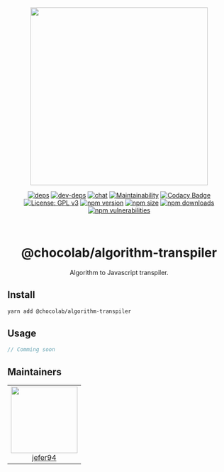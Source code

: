 <div align="center">
  <br>
  <br>

  <a href="https://github.com/jefer94/algorithm">
    <img width="400"
      src="https://img.shields.io/badge/choco-transpiler-green.svg?style=for-the-badge&colorA=21252b&colorB=568af2">
  </a>

  [![deps](https://img.shields.io/david/jefer94/choco?path=packages%2Falgorithm-transpiler)](https://david-dm.org/jefer94/choco?path=packages/algorithm-transpiler)
  [![dev-deps](https://img.shields.io/david/dev/jefer94/choco?path=packages%2Falgorithm-transpiler)](https://david-dm.org/jefer94/choco?path=packages/algorithm-transpiler)
  [![chat](https://badges.gitter.im/jefer94/choco.svg)](https://gitter.im/jefer94/choco)
  [![Maintainability](https://api.codeclimate.com/v1/badges/5a4fd7ce7e0345f692fb/maintainability)](https://codeclimate.com/github/jefer94/choco/maintainability)
  [![Codacy Badge](https://app.codacy.com/project/badge/Grade/ee185db880024f3b81a5699acde77b06)](https://www.codacy.com/manual/jefer94/choco?utm_source=github.com&amp;utm_medium=referral&amp;utm_content=jefer94/choco&amp;utm_campaign=Badge_Grade)
  [![License: GPL v3](https://img.shields.io/badge/License-GPLv3-blue.svg?style=flat)](https://www.gnu.org/licenses/gpl-3.0)
  [![npm version](https://img.shields.io/npm/v/%40chocolab%2Falgorithm-transpiler.svg?style=flat)](https://www.npmjs.com/package/@chocolab/algorithm-transpiler)
  [![npm size](https://img.shields.io/bundlephobia/min/%40chocolab%2Falgorithm-transpiler)](https://www.npmjs.com/package/@chocolab/algorithm-transpiler)
  [![npm downloads](https://img.shields.io/npm/dt/@chocolab/algorithm-transpiler)](https://www.npmjs.com/package/@chocolab/algorithm-transpiler)
  [![npm vulnerabilities](https://img.shields.io/snyk/vulnerabilities/npm/@chocolab/algorithm-transpiler)](https://www.npmjs.com/package/@chocolab/algorithm-transpiler)

  <br>
  <h1>@chocolab/algorithm-transpiler</h1>
  <p>Algorithm to Javascript transpiler.</p>
</div>

## Install

```bash
yarn add @chocolab/algorithm-transpiler
```

## Usage

```javascript
// Comming soon
```

## Maintainers

<table>
  <tbody>
    <tr>
      <td align="center" valign="top">
        <img width="150" height="150" src="https://github.com/jefer94.png?s=150">
        <br>
        <a href="https://github.com/jefer94">jefer94</a>
      </td>
     </tr>
  </tbody>
</table>
